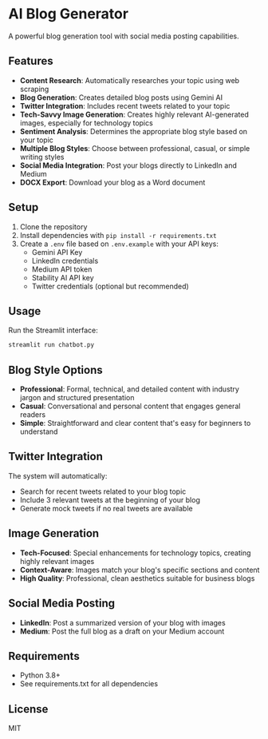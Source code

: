 # AI Blog Generator

A powerful blog generation tool with social media posting capabilities.

## Features

- **Content Research**: Automatically researches your topic using web scraping
- **Blog Generation**: Creates detailed blog posts using Gemini AI
- **Twitter Integration**: Includes recent tweets related to your topic
- **Tech-Savvy Image Generation**: Creates highly relevant AI-generated images, especially for technology topics
- **Sentiment Analysis**: Determines the appropriate blog style based on your topic
- **Multiple Blog Styles**: Choose between professional, casual, or simple writing styles
- **Social Media Integration**: Post your blogs directly to LinkedIn and Medium
- **DOCX Export**: Download your blog as a Word document

## Setup

1. Clone the repository
2. Install dependencies with `pip install -r requirements.txt`
3. Create a `.env` file based on `.env.example` with your API keys:
   - Gemini API Key
   - LinkedIn credentials
   - Medium API token
   - Stability AI API key
   - Twitter credentials (optional but recommended)

## Usage

Run the Streamlit interface:

```bash
streamlit run chatbot.py
```

## Blog Style Options

- **Professional**: Formal, technical, and detailed content with industry jargon and structured presentation
- **Casual**: Conversational and personal content that engages general readers
- **Simple**: Straightforward and clear content that's easy for beginners to understand

## Twitter Integration

The system will automatically:
- Search for recent tweets related to your blog topic
- Include 3 relevant tweets at the beginning of your blog
- Generate mock tweets if no real tweets are available

## Image Generation

- **Tech-Focused**: Special enhancements for technology topics, creating highly relevant images
- **Context-Aware**: Images match your blog's specific sections and content
- **High Quality**: Professional, clean aesthetics suitable for business blogs

## Social Media Posting

- **LinkedIn**: Post a summarized version of your blog with images
- **Medium**: Post the full blog as a draft on your Medium account

## Requirements

- Python 3.8+
- See requirements.txt for all dependencies

## License

MIT 